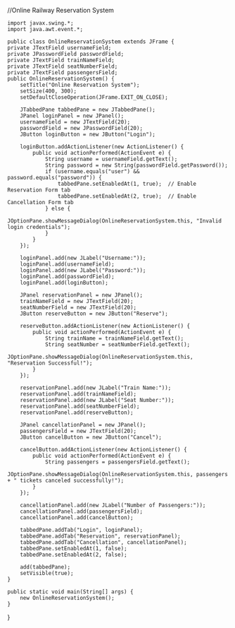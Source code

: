 //Online Railway Reservation System

    
    
    import javax.swing.*;
    import java.awt.event.*;

    public class OnlineReservationSystem extends JFrame {
    private JTextField usernameField;
    private JPasswordField passwordField;
    private JTextField trainNameField;
    private JTextField seatNumberField;
    private JTextField passengersField;
    public OnlineReservationSystem() {
        setTitle("Online Reservation System");
        setSize(400, 300);
        setDefaultCloseOperation(JFrame.EXIT_ON_CLOSE);

        JTabbedPane tabbedPane = new JTabbedPane();
        JPanel loginPanel = new JPanel();
        usernameField = new JTextField(20);
        passwordField = new JPasswordField(20);
        JButton loginButton = new JButton("Login");

        loginButton.addActionListener(new ActionListener() {
            public void actionPerformed(ActionEvent e) {
                String username = usernameField.getText();
                String password = new String(passwordField.getPassword());
                if (username.equals("user") && password.equals("password")) {
                    tabbedPane.setEnabledAt(1, true);  // Enable Reservation Form tab
                    tabbedPane.setEnabledAt(2, true);  // Enable Cancellation Form tab
                } else {
                    JOptionPane.showMessageDialog(OnlineReservationSystem.this, "Invalid login credentials");
                }
            }
        });

        loginPanel.add(new JLabel("Username:"));
        loginPanel.add(usernameField);
        loginPanel.add(new JLabel("Password:"));
        loginPanel.add(passwordField);
        loginPanel.add(loginButton);

        JPanel reservationPanel = new JPanel();
        trainNameField = new JTextField(20);
        seatNumberField = new JTextField(20);
        JButton reserveButton = new JButton("Reserve");

        reserveButton.addActionListener(new ActionListener() {
            public void actionPerformed(ActionEvent e) {
                String trainName = trainNameField.getText();
                String seatNumber = seatNumberField.getText();
                JOptionPane.showMessageDialog(OnlineReservationSystem.this, "Reservation Successful!");
            }
        });

        reservationPanel.add(new JLabel("Train Name:"));
        reservationPanel.add(trainNameField);
        reservationPanel.add(new JLabel("Seat Number:"));
        reservationPanel.add(seatNumberField);
        reservationPanel.add(reserveButton);

        JPanel cancellationPanel = new JPanel();
        passengersField = new JTextField(20);
        JButton cancelButton = new JButton("Cancel");

        cancelButton.addActionListener(new ActionListener() {
            public void actionPerformed(ActionEvent e) {
                String passengers = passengersField.getText();
                JOptionPane.showMessageDialog(OnlineReservationSystem.this, passengers + " tickets canceled successfully!");
            }
        });

        cancellationPanel.add(new JLabel("Number of Passengers:"));
        cancellationPanel.add(passengersField);
        cancellationPanel.add(cancelButton);

        tabbedPane.addTab("Login", loginPanel);
        tabbedPane.addTab("Reservation", reservationPanel);
        tabbedPane.addTab("Cancellation", cancellationPanel);
        tabbedPane.setEnabledAt(1, false);
        tabbedPane.setEnabledAt(2, false);

        add(tabbedPane);
        setVisible(true);
    }

    public static void main(String[] args) {
        new OnlineReservationSystem();
    }
}
